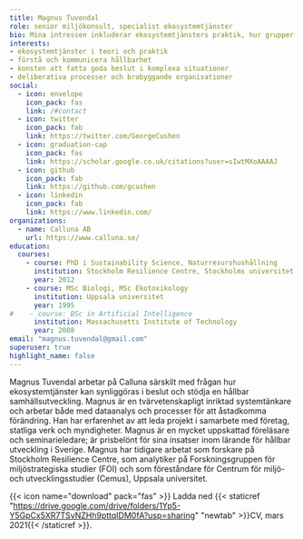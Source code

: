 ```yaml
---
title: Magnus Tuvendal
role: senior miljökonsult, specialist ekosystemtjänster
bio: Mina intressen inkluderar ekosystemtjänsters praktik, hur grupper framgångsrikt fattar kloka beslut (deliberativa processer och mentala modeller) och vad hållbarhet betyder för företagande.
interests:
- ekosystemtjänster i teori och praktik
- förstå och kommunicera hållbarhet
- konsten att fatta goda beslut i komplexa situationer
- deliberativa processer och brobyggande organisationer
social:
  - icon: envelope
    icon_pack: fas
    link: /#contact
  - icon: twitter
    icon_pack: fab
    link: https://twitter.com/GeorgeCushen
  - icon: graduation-cap
    icon_pack: fas
    link: https://scholar.google.co.uk/citations?user=sIwtMXoAAAAJ
  - icon: github
    icon_pack: fab
    link: https://github.com/gcushen
  - icon: linkedin
    icon_pack: fab
    link: https://www.linkedin.com/
organizations:
  - name: Calluna AB
    url: https://www.calluna.se/
education:
  courses:
    - course: PhD i Sustainability Science, Naturresurshushållning
      institution: Stockholm Resilience Centre, Stockholms universitet
      year: 2012
    - course: MSc Biologi, MSc Ekotoxikology
      institution: Uppsala universitet
      year: 1995
#    - course: BSc in Artificial Intelligence
      institution: Massachusetts Institute of Technology
      year: 2008
email: "magnus.tuvendal@gmail.com"
superuser: true
highlight_name: false
---
```


Magnus Tuvendal arbetar på Calluna särskilt med frågan hur ekosystemtjänster kan synliggöras i beslut och stödja en hållbar samhällsutveckling. Magnus är en tvärvetenskapligt inriktad systemtänkare och arbetar både med dataanalys och processer för att åstadkomma förändring. Han har erfarenhet av att leda projekt i samarbete med företag, statliga verk och myndigheter. Magnus är en mycket uppskattad föreläsare och seminarieledare; är prisbelönt för sina insatser inom lärande för hållbar utveckling i Sverige. Magnus har tidigare arbetat som forskare på Stockholm Resilience Centre, som analytiker på Forskningsgruppen för miljöstrategiska studier (FOI) och som föreståndare för Centrum för miljö- och utvecklingsstudier (Cemus), Uppsala universitet.

{{< icon name="download" pack="fas" >}} Ladda ned {{< staticref "https://drive.google.com/drive/folders/1Yp5-Y5GpCx5XR7TSvNZHh9pttqIDM0fA?usp=sharing" "newtab" >}}CV, mars 2021{{< /staticref >}}.

